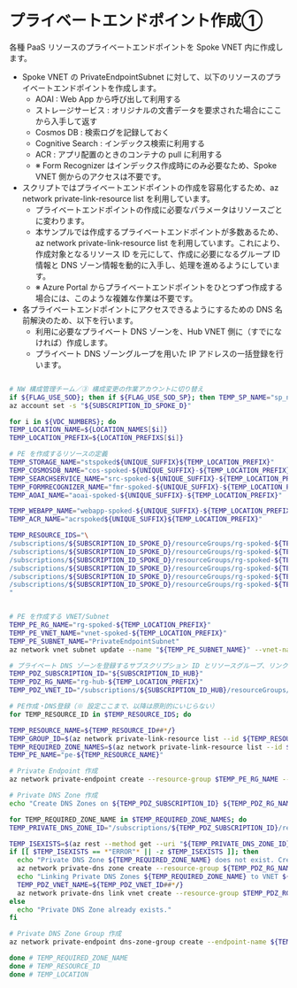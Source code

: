 # プライベートエンドポイント作成①

各種 PaaS リソースのプライベートエンドポイントを Spoke VNET 内に作成します。

- Spoke VNET の PrivateEndpointSubnet に対して、以下のリソースのプライベートエンドポイントを作成します。
  - AOAI : Web App から呼び出して利用する
  - ストレージサービス : オリジナルの文書データを要求された場合にここから入手して返す
  - Cosmos DB : 検索ログを記録しておく
  - Cognitive Search : インデックス検索に利用する
  - ACR : アプリ配置のときのコンテナの pull に利用する
  - ※ Form Recognizer はインデックス作成時にのみ必要なため、Spoke VNET 側からのアクセスは不要です。
- スクリプトではプライベートエンドポイントの作成を容易化するため、az network private-link-resource list を利用しています。
  - プライベートエンドポイントの作成に必要なパラメータはリソースごとに変わります。
  - 本サンプルでは作成するプライベートエンドポイントが多数あるため、az network private-link-resource list を利用しています。これにより、作成対象となるリソース ID を元にして、作成に必要になるグループ ID 情報と DNS ゾーン情報を動的に入手し、処理を進めるようにしています。
  - ※ Azure Portal からプライベートエンドポイントをひとつずつ作成する場合には、このような複雑な作業は不要です。
- 各プライベートエンドポイントにアクセスできるようにするための DNS 名前解決のため、以下を行います。
  - 利用に必要なプライベート DNS ゾーンを、Hub VNET 側に（すでになければ）作成します。
  - プライベート DNS ゾーングループを用いた IP アドレスの一括登録を行います。

```bash

# NW 構成管理チーム／③ 構成変更の作業アカウントに切り替え
if ${FLAG_USE_SOD}; then if ${FLAG_USE_SOD_SP}; then TEMP_SP_NAME="sp_nw_change"; az login --service-principal --username ${SP_APP_IDS[${TEMP_SP_NAME}]} --password "${SP_PWDS[${TEMP_SP_NAME}]}" --tenant ${PRIMARY_DOMAIN_NAME} --allow-no-subscriptions; else az account clear; az login -u "user_nw_change@${PRIMARY_DOMAIN_NAME}" -p "${ADMIN_PASSWORD}"; fi; fi
az account set -s "${SUBSCRIPTION_ID_SPOKE_D}"

for i in ${VDC_NUMBERS}; do
TEMP_LOCATION_NAME=${LOCATION_NAMES[$i]}
TEMP_LOCATION_PREFIX=${LOCATION_PREFIXS[$i]}

# PE を作成するリソースの定義
TEMP_STORAGE_NAME="stspoked${UNIQUE_SUFFIX}${TEMP_LOCATION_PREFIX}"
TEMP_COSMOSDB_NAME="cos-spoked-${UNIQUE_SUFFIX}-${TEMP_LOCATION_PREFIX}"
TEMP_SEARCHSERVICE_NAME="src-spoked-${UNIQUE_SUFFIX}-${TEMP_LOCATION_PREFIX}"
TEMP_FORMRECOGNIZER_NAME="fmr-spoked-${UNIQUE_SUFFIX}-${TEMP_LOCATION_PREFIX}"
TEMP_AOAI_NAME="aoai-spoked-${UNIQUE_SUFFIX}-${TEMP_LOCATION_PREFIX}"

TEMP_WEBAPP_NAME="webapp-spoked-${UNIQUE_SUFFIX}-${TEMP_LOCATION_PREFIX}"
TEMP_ACR_NAME="acrspoked${UNIQUE_SUFFIX}${TEMP_LOCATION_PREFIX}"

TEMP_RESOURCE_IDS="\
/subscriptions/${SUBSCRIPTION_ID_SPOKE_D}/resourceGroups/rg-spoked-${TEMP_LOCATION_PREFIX}/providers/Microsoft.CognitiveServices/accounts/${TEMP_AOAI_NAME}
/subscriptions/${SUBSCRIPTION_ID_SPOKE_D}/resourceGroups/rg-spoked-${TEMP_LOCATION_PREFIX}/providers/Microsoft.DocumentDB/databaseAccounts/${TEMP_COSMOSDB_NAME}
/subscriptions/${SUBSCRIPTION_ID_SPOKE_D}/resourceGroups/rg-spoked-${TEMP_LOCATION_PREFIX}/providers/Microsoft.Storage/storageAccounts/${TEMP_STORAGE_NAME}
/subscriptions/${SUBSCRIPTION_ID_SPOKE_D}/resourceGroups/rg-spoked-${TEMP_LOCATION_PREFIX}/providers/Microsoft.Search/searchServices/${TEMP_SEARCHSERVICE_NAME}
/subscriptions/${SUBSCRIPTION_ID_SPOKE_D}/resourceGroups/rg-spoked-${TEMP_LOCATION_PREFIX}/providers/Microsoft.ContainerRegistry/registries/${TEMP_ACR_NAME}
/subscriptions/${SUBSCRIPTION_ID_SPOKE_D}/resourceGroups/rg-spoked-${TEMP_LOCATION_PREFIX}/providers/Microsoft.Web/sites/${TEMP_WEBAPP_NAME}
"


# PE を作成する VNET/Subnet
TEMP_PE_RG_NAME="rg-spoked-${TEMP_LOCATION_PREFIX}"
TEMP_PE_VNET_NAME="vnet-spoked-${TEMP_LOCATION_PREFIX}"
TEMP_PE_SUBNET_NAME="PrivateEndpointSubnet"
az network vnet subnet update --name "${TEMP_PE_SUBNET_NAME}" --vnet-name $TEMP_PE_VNET_NAME --resource-group $TEMP_PE_RG_NAME --disable-private-endpoint-network-policies

# プライベート DNS ゾーンを登録するサブスクリプション ID とリソースグループ、リンク先 VNET
TEMP_PDZ_SUBSCRIPTION_ID="${SUBSCRIPTION_ID_HUB}"
TEMP_PDZ_RG_NAME="rg-hub-${TEMP_LOCATION_PREFIX}"
TEMP_PDZ_VNET_ID="/subscriptions/${SUBSCRIPTION_ID_HUB}/resourceGroups/rg-hub-${TEMP_LOCATION_PREFIX}/providers/Microsoft.Network/virtualNetworks/vnet-hub-${TEMP_LOCATION_PREFIX}"

# PE作成・DNS登録（※ 設定ここまで、以降は原則的にいじらない）
for TEMP_RESOURCE_ID in $TEMP_RESOURCE_IDS; do

TEMP_RESOURCE_NAME=${TEMP_RESOURCE_ID##*/}
TEMP_GROUP_ID=$(az network private-link-resource list --id ${TEMP_RESOURCE_ID} --query "[0].properties.groupId" -o tsv)
TEMP_REQUIRED_ZONE_NAMES=$(az network private-link-resource list --id ${TEMP_RESOURCE_ID} --query "[0].properties.requiredZoneNames" -o tsv)
TEMP_PE_NAME="pe-${TEMP_RESOURCE_NAME}"

# Private Endpoint 作成
az network private-endpoint create --resource-group $TEMP_PE_RG_NAME --vnet-name $TEMP_PE_VNET_NAME --subnet "${TEMP_PE_SUBNET_NAME}" --name $TEMP_PE_NAME --private-connection-resource-id $TEMP_RESOURCE_ID --group-ids "${TEMP_GROUP_ID}"  --connection-name "${TEMP_RESOURCE_NAME}_${TEMP_PE_VNET_NAME}"

# Private DNS Zone 作成
echo "Create DNS Zones on ${TEMP_PDZ_SUBSCRIPTION_ID} ${TEMP_PDZ_RG_NAME} : ${TEMP_REQUIRED_ZONE_NAMES}"

for TEMP_REQUIRED_ZONE_NAME in $TEMP_REQUIRED_ZONE_NAMES; do
TEMP_PRIVATE_DNS_ZONE_ID="/subscriptions/${TEMP_PDZ_SUBSCRIPTION_ID}/resourceGroups/${TEMP_PDZ_RG_NAME}/providers/Microsoft.Network/privateDnsZones/${TEMP_REQUIRED_ZONE_NAME}"

TEMP_ISEXISTS=$(az rest --method get --uri "${TEMP_PRIVATE_DNS_ZONE_ID}?api-version=2020-06-01" --query id -o tsv)
if [[ $TEMP_ISEXISTS == *"ERROR"* || -z $TEMP_ISEXISTS ]]; then
  echo "Private DNS Zone ${TEMP_REQUIRED_ZONE_NAME} does not exist. Creating Private DNS Zone on Subscription ${TEMP_PDZ_SUBSCRIPTION_ID}."
  az network private-dns zone create --resource-group ${TEMP_PDZ_RG_NAME} --name ${TEMP_REQUIRED_ZONE_NAME} --subscription "${TEMP_PDZ_SUBSCRIPTION_ID}"
  echo "Linking Private DNS Zones ${TEMP_REQUIRED_ZONE_NAME} to VNET ${TEMP_PDZ_VNET_ID}."
  TEMP_PDZ_VNET_NAME=${TEMP_PDZ_VNET_ID##*/}
  az network private-dns link vnet create --resource-group $TEMP_PDZ_RG_NAME --zone-name $TEMP_REQUIRED_ZONE_NAME --name $TEMP_PDZ_VNET_NAME --virtual-network $TEMP_PDZ_VNET_ID --registration-enabled false --subscription "${TEMP_PDZ_SUBSCRIPTION_ID}"
else
  echo "Private DNS Zone already exists."
fi

# Private DNS Zone Group 作成
az network private-endpoint dns-zone-group create --endpoint-name ${TEMP_PE_NAME} --name "pdzg-${TEMP_PE_NAME}" --private-dns-zone $TEMP_PRIVATE_DNS_ZONE_ID --resource-group ${TEMP_PE_RG_NAME} --zone-name "${TEMP_REQUIRED_ZONE_NAME}"

done # TEMP_REQUIRED_ZONE_NAME
done # TEMP_RESOURCE_ID
done # TEMP_LOCATION

```
